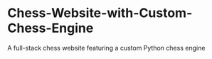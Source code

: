 # Chess-Website-with-Custom-Chess-Engine
A full-stack chess website featuring a custom Python chess engine
